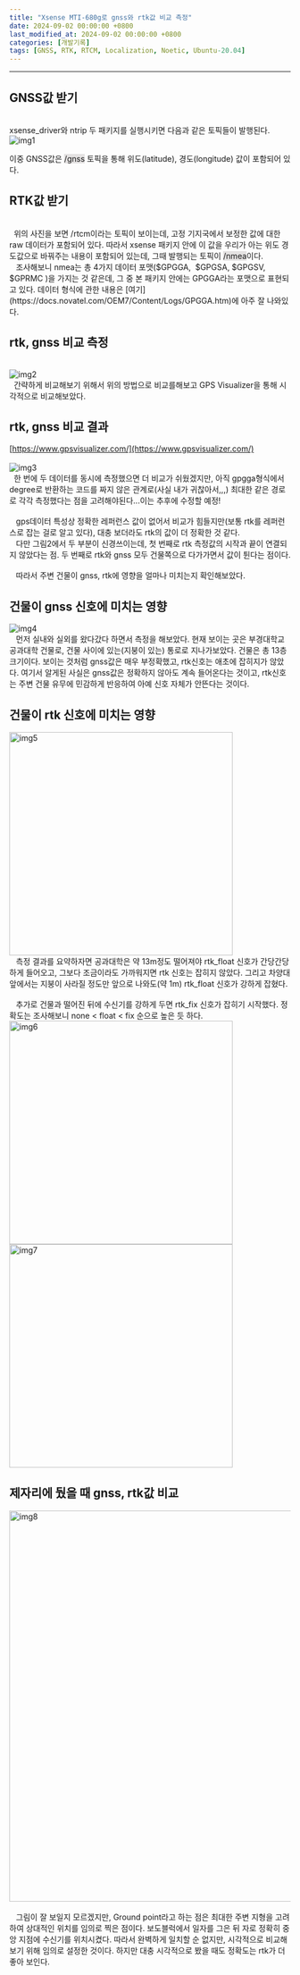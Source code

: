 ```yaml
---
title: "Xsense MTI-680g로 gnss와 rtk값 비교 측정"
date: 2024-09-02 00:00:00 +0800
last_modified_at: 2024-09-02 00:00:00 +0800
categories: [개발기록]
tags: [GNSS, RTK, RTCM, Localization, Noetic, Ubuntu-20.04]
---
```

---
## GNSS값 받기
<br>
xsense_driver와 ntrip 두 패키지를 실행시키면 다음과 같은 토픽들이 발행된다.
<br>
<img src="/assets/images/rtk/xsense_mti.png" alt="img1" >
<br>

이중 GNSS값은 <span style="background-color: #e4e2e2;">/gnss</span> 토픽을 통해 위도(latitude), 경도(longitude) 값이 포함되어 있다.

## RTK값 받기
<br>
&nbsp;&nbsp;위의 사진을 보면 /rtcm이라는 토픽이 보이는데, 고정 기지국에서 보정한 값에 대한 raw 데이터가 포함되어 있다. 따라서 xsense 패키지 안에 이 값을 우리가 아는 위도 경도값으로 바꿔주는 내용이 포함되어 있는데, 그때 발행되는 토픽이 <span style="background-color: #e4e2e2;">/nmea</span>이다.<br>
&nbsp;&nbsp; 조사해보니 nmea는 총 4가지 데이터 포맷($GPGGA,  $GPGSA, $GPGSV, $GPRMC )을 가지는 것 같은데, 그 중 본 패키지 안에는 GPGGA라는 포맷으로 표현되고 있다. 데이터 형식에 관한 내용은 [여기](https://docs.novatel.com/OEM7/Content/Logs/GPGGA.htm)에 아주 잘 나와있다.

## rtk, gnss 비교 측정
<br>
<img src="/assets/images/rtk/rtk_1.png" alt="img2">
<br>
&nbsp;&nbsp;간략하게 비교해보기 위해서 위의 방법으로 비교를해보고 GPS Visualizer을 통해 시각적으로 비교해보았다.
<br>

## rtk, gnss 비교 결과

[https://www.gpsvisualizer.com/](https://www.gpsvisualizer.com/)
<br><br>
<img src="/assets/images/rtk/rtk_2.png" alt="img3" ><br>
&nbsp;&nbsp;한 번에 두 데이터를 동시에 측정했으면 더 비교가 쉬웠겠지만, 아직 gpgga형식에서 degree로 반환하는 코드를 짜지 않은 관계로(사실 내가 귀찮아서,,,) 최대한 같은 경로로 각각 측정했다는 점을 고려해야된다...이는 추후에 수정할 예정!<br><br>
&nbsp;&nbsp; gps데이터 특성상 정확한 레퍼런스 값이 없어서 비교가 힘들지만(보통 rtk를 레퍼런스로 잡는 걸로 알고 있다), 대충 보더라도 rtk의 값이 더 정확한 것 같다.<br>
&nbsp;&nbsp; 다만 그림2에서 두 부분이 신경쓰이는데, 첫 번째로 rtk 측정값의 시작과 끝이 연결되지 않았다는 점. 두 번째로 rtk와 gnss 모두 건물쪽으로 다가가면서 값이 튄다는 점이다.<br><br>
&nbsp;&nbsp; 따라서 주변 건물이 gnss, rtk에 영향을 얼마나 미치는지 확인해보았다.

## 건물이 gnss 신호에 미치는 영향

<img src="/assets/images/rtk/rtk_3.png" alt="img4">
<br>
&nbsp;&nbsp; 먼저 실내와 실외를 왔다갔다 하면서 측정을 해보았다. 현재 보이는 곳은 부경대학교 공과대학 건물로, 건물 사이에 있는(지붕이 있는) 통로로 지나가보았다. 건물은 총 13층 크기이다. 보이는 것처럼 gnss값은 매우 부정확했고, rtk신호는 애초에 잡히지가 않았다. 여기서 알게된 사실은 gnss값은 정확하지 않아도 계속 들어온다는 것이고, rtk신호는 주변 건물 유무에 민감하게 반응하여 아예 신호 자체가 안뜬다는 것이다.<br>

## 건물이 rtk 신호에 미치는 영향

<img src="/assets/images/rtk/rtk_4.png" alt="img5" width="400" height="400">
<br>
&nbsp;&nbsp; 측정 결과를 요약하자면 공과대학은 약 13m정도 떨어져야 rtk_float 신호가 간당간당하게 들어오고, 그보다 조금이라도 가까워지면 rtk 신호는 잡히지 않았다. 그리고 차양대 앞에서는 지붕이 사라질 정도만 앞으로 나와도(약 1m) rtk_float 신호가 강하게 잡혔다. <br><br>
&nbsp;&nbsp; 추가로 건물과 떨어진 뒤에 수신기를 강하게 두면 rtk_fix 신호가 잡히기 시작했다. 정확도는 조사해보니 none < float < fix 순으로 높은 듯 하다.<br>
<img src="/assets/images/rtk/rtk_5.png" alt="img6" width="400" height="400"><br>
<img src="/assets/images/rtk/rtk_6.png" alt="img7" width="400" height="400"><br>

## 제자리에 뒀을 때 gnss, rtk값 비교
<img src="/assets/images/rtk/rtk_7.png" alt="img8" width="700" height="700"><br><br>
&nbsp;&nbsp; 그림이 잘 보일지 모르겠지만, Ground point라고 하는 점은 최대한 주변 지형을 고려하여 상대적인 위치를 임의로 찍은 점이다. 보도블럭에서 일자를 그은 뒤 자로 정확히 중앙 지점에 수신기를 위치시켰다. 따라서 완벽하게 일치할 순 없지만, 시각적으로 비교해보기 위해 임의로 설정한 것이다. 하지만 대충 시각적으로 봤을 때도 정확도는 rtk가 더 좋아 보인다.